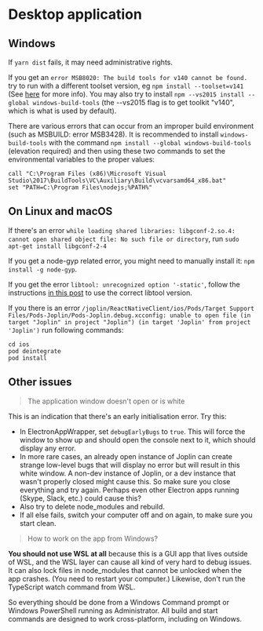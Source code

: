 # Desktop application

## Windows

If `yarn dist` fails, it may need administrative rights.

If you get an `error MSB8020: The build tools for v140 cannot be found.` try to run with a different toolset version, eg `npm install --toolset=v141` (See [here](https://github.com/mapbox/node-sqlite3/issues/1124) for more info). You may also try to install `npm --vs2015 install --global windows-build-tools` (the --vs2015 flag is to get toolkit "v140", which is what is used by default).

There are various errors that can occur from an improper build environment (such as MSBUILD: error MSB3428). It is recommended to install `windows-build-tools` with the command `npm install --global windows-build-tools` (elevation required) and then using these two commands to set the environmental variables to the proper values:

```batch
call "C:\Program Files (x86)\Microsoft Visual Studio\2017\BuildTools\VC\Auxiliary\Build\vcvarsamd64_x86.bat" 
set "PATH=C:\Program Files\nodejs;%PATH%"
```

## On Linux and macOS

If there's an error `while loading shared libraries: libgconf-2.so.4: cannot open shared object file: No such file or directory`, run `sudo apt-get install libgconf-2-4`

If you get a node-gyp related error, you might need to manually install it: `npm install -g node-gyp`.

If you get the error `libtool: unrecognized option '-static'`, follow the instructions [in this post](https://stackoverflow.com/a/38552393/561309) to use the correct libtool version.

If you there is an error `/joplin/ReactNativeClient/ios/Pods/Target Support Files/Pods-Joplin/Pods-Joplin.debug.xcconfig: unable to open file (in target "Joplin" in project "Joplin") (in target 'Joplin' from project 'Joplin')` run following commands:

    cd ios
    pod deintegrate
    pod install


## Other issues

> The application window doesn't open or is white

This is an indication that there's an early initialisation error. Try this:

- In ElectronAppWrapper, set `debugEarlyBugs` to `true`. This will force the window to show up and should open the console next to it, which should display any error.
- In more rare cases, an already open instance of Joplin can create strange low-level bugs that will display no error but will result in this white window. A non-dev instance of Joplin, or a dev instance that wasn't properly closed might cause this. So make sure you close everything and try again. Perhaps even other Electron apps running (Skype, Slack, etc.) could cause this?
- Also try to delete node_modules and rebuild.
- If all else fails, switch your computer off and on again, to make sure you start clean.

> How to work on the app from Windows?

**You should not use WSL at all** because this is a GUI app that lives outside of WSL, and the WSL layer can cause all kind of very hard to debug issues. It can also lock files in node_modules that cannot be unlocked when the app crashes. (You need to restart your computer.) Likewise, don't run the TypeScript watch command from WSL.

So everything should be done from a Windows Command prompt or Windows PowerShell running as Administrator. All build and start commands are designed to work cross-platform, including on Windows.
